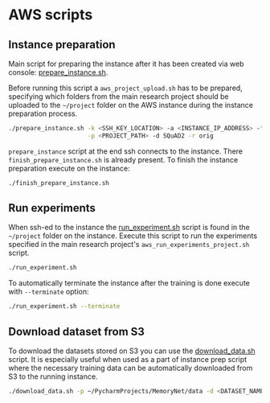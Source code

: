 # AWS scripts

## Instance preparation

Main script for preparing the instance after it has been created via web console: 
[prepare_instance.sh](prepare_instance.sh).

Before running this script a `aws_project_upload.sh` has to be prepared, specifying which
folders from the main research project should be uploaded to the `~/project` folder
on the AWS instance during the instance preparation process.

```bash
./prepare_instance.sh -k <SSH_KEY_LOCATION> -a <INSTANCE_IP_ADDRESS> -f pytorch -v 0.3 \
                      -p <PROJECT_PATH> -d SQuAD2 -r orig
```

`prepare_instance` script at the end ssh connects to the instance. 
There `finish_prepare_instance.sh` is already present. To finish the instance preparation execute on the instance:

```bash
./finish_prepare_instance.sh
```


## Run experiments

When ssh-ed to the instance the [run_experiment.sh](run_experiment.sh) script is found in the
`~/project` folder on the instance.
Execute this script to run the experiments specified in the main research project's `aws_run_experiments_project.sh` script.

```bash
./run_experiment.sh 
```

To automatically terminate the instance after the training is done execute with `--terminate` option:

```bash
./run_experiment.sh --terminate
```


## Download dataset from S3

To download the datasets stored on S3 you can use the [download_data.sh](download_data.sh) script.
It is especially useful when used as a part of instance prep script where the necessary training data
can be automatically downloaded from S3 to the running instance.

```bash
./download_data.sh -p ~/PycharmProjects/MemoryNet/data -d <DATASET_NAME> -r <PREPROC_DATASET>
```
